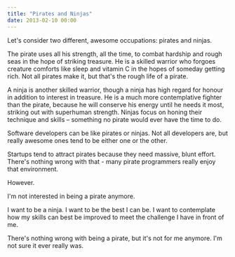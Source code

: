 ```yaml
---
title: "Pirates and Ninjas"
date: 2013-02-10 00:00
---
```


Let's consider two different, awesome occupations: pirates and ninjas.

The pirate uses all his strength, all the time, to combat hardship and rough seas in the hope of striking treasure. He is a skilled warrior who forgoes creature comforts like sleep and vitamin C in the hopes of someday getting rich. Not all pirates make it, but that's the rough life of a pirate.

A ninja is another skilled warrior, though a ninja has high regard for honour in addition to interest in treasure. He is a much more contemplative fighter than the pirate, because he will conserve his energy until he needs it most, striking out with superhuman strength. Ninjas focus on honing their technique and skills – something no pirate would ever have the time to do.

Software developers can be like pirates or ninjas. Not all developers are, but really awesome ones tend to be either one or the other.

Startups tend to attract pirates because they need massive, blunt effort. There's nothing wrong with that - many pirate programmers really enjoy that environment.

However.

I'm not interested in being a pirate anymore.

I want to be a ninja. I want to be the best I can be. I want to contemplate how my skills can best be improved to meet the challenge I have in front of me.

There's nothing wrong with being a pirate, but it's not for me anymore. I'm not sure it ever really was.

<!-- more -->
